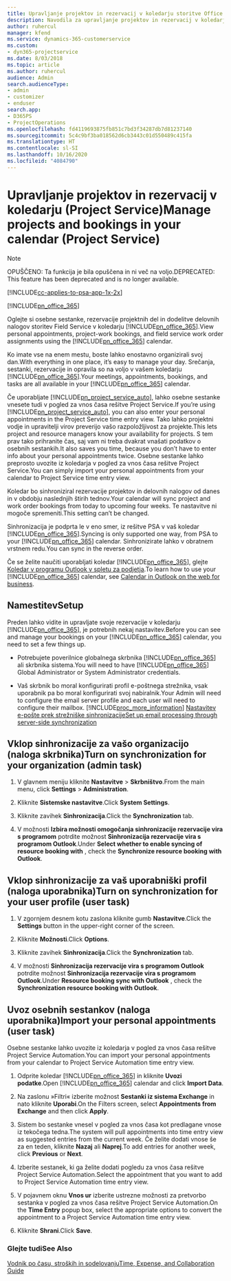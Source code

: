 ```yaml
---
title: Upravljanje projektov in rezervacij v koledarju storitve Office 365
description: Navodila za upravljanje projektov in rezervacij v koledarju storitve Office 365
author: ruhercul
manager: kfend
ms.service: dynamics-365-customerservice
ms.custom:
- dyn365-projectservice
ms.date: 8/03/2018
ms.topic: article
ms.author: ruhercul
audience: Admin
search.audienceType:
- admin
- customizer
- enduser
search.app:
- D365PS
- ProjectOperations
ms.openlocfilehash: fd4119693875fb851c7bd3f34287db7d81237140
ms.sourcegitcommit: 5c4c9bf3ba018562d6cb3443c01d550489c415fa
ms.translationtype: HT
ms.contentlocale: sl-SI
ms.lasthandoff: 10/16/2020
ms.locfileid: "4084790"
---
```

# <a name="manage-projects-and-bookings-in-your-calendar-project-service"></a><span data-ttu-id="5be3e-103">Upravljanje projektov in rezervacij v koledarju (Project Service)</span><span class="sxs-lookup"><span data-stu-id="5be3e-103">Manage projects and bookings in your calendar (Project Service)</span></span>

> [!Note]
> <span data-ttu-id="5be3e-104">OPUŠČENO: Ta funkcija je bila opuščena in ni več na voljo.</span><span class="sxs-lookup"><span data-stu-id="5be3e-104">DEPRECATED: This feature has been deprecated and is no longer available.</span></span>

[!INCLUDE[cc-applies-to-psa-app-1x-2x](../includes/cc-applies-to-psa-app-1x-2x.md)]

[!INCLUDE[pn_office_365](../includes/pn-office-365.md)] 

<span data-ttu-id="5be3e-105">Oglejte si osebne sestanke, rezervacije projektnih del in dodelitve delovnih nalogov storitev Field Service v koledarju [!INCLUDE[pn_office_365](../includes/pn-office-365.md)].</span><span class="sxs-lookup"><span data-stu-id="5be3e-105">View personal appointments, project-work bookings, and field service work order assignments using the [!INCLUDE[pn_office_365](../includes/pn-office-365.md)] calendar.</span></span>  
  
 <span data-ttu-id="5be3e-106">Ko imate vse na enem mestu, boste lahko enostavno organizirali svoj dan.</span><span class="sxs-lookup"><span data-stu-id="5be3e-106">With everything in one place, it’s easy to manage your day.</span></span> <span data-ttu-id="5be3e-107">Srečanja, sestanki, rezervacije in opravila so na voljo v vašem koledarju [!INCLUDE[pn_office_365](../includes/pn-office-365.md)].</span><span class="sxs-lookup"><span data-stu-id="5be3e-107">Your meetings, appointments, bookings, and tasks are all available in your [!INCLUDE[pn_office_365](../includes/pn-office-365.md)] calendar.</span></span>  
  
 <span data-ttu-id="5be3e-108">Če uporabljate [!INCLUDE[pn_project_service_auto](../includes/pn-project-service-auto.md)], lahko osebne sestanke vnesete tudi v pogled za vnos časa rešitve Project Service.</span><span class="sxs-lookup"><span data-stu-id="5be3e-108">If you’re using [!INCLUDE[pn_project_service_auto](../includes/pn-project-service-auto.md)], you can also enter your personal appointments in the Project Service time entry view.</span></span> <span data-ttu-id="5be3e-109">Tako lahko projektni vodje in upravitelji virov preverijo vašo razpoložljivost za projekte.</span><span class="sxs-lookup"><span data-stu-id="5be3e-109">This lets project and resource managers know your availability for projects.</span></span> <span data-ttu-id="5be3e-110">S tem prav tako prihranite čas, saj vam ni treba dvakrat vnašati podatkov o osebnih sestankih.</span><span class="sxs-lookup"><span data-stu-id="5be3e-110">It also saves you time, because you don’t have to enter info about your personal appointments twice.</span></span> <span data-ttu-id="5be3e-111">Osebne sestanke lahko preprosto uvozite iz koledarja v pogled za vnos časa rešitve Project Service.</span><span class="sxs-lookup"><span data-stu-id="5be3e-111">You can simply import your personal appointments from your calendar to Project Service time entry view.</span></span>  
  
 <span data-ttu-id="5be3e-112">Koledar bo sinhroniziral rezervacije projektov in delovnih nalogov od danes in v obdobju naslednjih štirih tednov.</span><span class="sxs-lookup"><span data-stu-id="5be3e-112">Your calendar will sync project and work order bookings from today to upcoming four weeks.</span></span> <span data-ttu-id="5be3e-113">Te nastavitve ni mogoče spremeniti.</span><span class="sxs-lookup"><span data-stu-id="5be3e-113">This setting can’t be changed.</span></span>  
  
 <span data-ttu-id="5be3e-114">Sinhronizacija je podprta le v eno smer, iz rešitve PSA v vaš koledar [!INCLUDE[pn_office_365](../includes/pn-office-365.md)].</span><span class="sxs-lookup"><span data-stu-id="5be3e-114">Syncing is only supported one way, from PSA to your [!INCLUDE[pn_office_365](../includes/pn-office-365.md)] calendar.</span></span> <span data-ttu-id="5be3e-115">Sinhronizirate lahko v obratnem vrstnem redu.</span><span class="sxs-lookup"><span data-stu-id="5be3e-115">You can sync in the reverse order.</span></span> 
  
 <span data-ttu-id="5be3e-116">Če se želite naučiti uporabljati koledar [!INCLUDE[pn_office_365](../includes/pn-office-365.md)], glejte [Koledar v programu Outlook v spletu za podjetja](https://support.office.com/article/Calendar-in-Outlook-on-the-web-for-business-5219c457-d1fe-4c2f-9032-1a816b88e936).</span><span class="sxs-lookup"><span data-stu-id="5be3e-116">To learn how to use your [!INCLUDE[pn_office_365](../includes/pn-office-365.md)] calendar, see [Calendar in Outlook on the web for business](https://support.office.com/article/Calendar-in-Outlook-on-the-web-for-business-5219c457-d1fe-4c2f-9032-1a816b88e936).</span></span>  
  
## <a name="setup"></a><span data-ttu-id="5be3e-117">Namestitev</span><span class="sxs-lookup"><span data-stu-id="5be3e-117">Setup</span></span>  
 <span data-ttu-id="5be3e-118">Preden lahko vidite in upravljate svoje rezervacije v koledarju [!INCLUDE[pn_office_365](../includes/pn-office-365.md)], je potrebnih nekaj nastavitev.</span><span class="sxs-lookup"><span data-stu-id="5be3e-118">Before you can see and manage your bookings on your [!INCLUDE[pn_office_365](../includes/pn-office-365.md)] calendar, you need to set a few things up.</span></span>  
  
- <span data-ttu-id="5be3e-119">Potrebujete poverilnice globalnega skrbnika [!INCLUDE[pn_office_365](../includes/pn-office-365.md)] ali skrbnika sistema.</span><span class="sxs-lookup"><span data-stu-id="5be3e-119">You will need to have [!INCLUDE[pn_office_365](../includes/pn-office-365.md)] Global Administrator or System Administrator credentials.</span></span>  
  
- <span data-ttu-id="5be3e-120">Vaš skrbnik bo moral konfigurirati profil e-poštnega strežnika, vsak uporabnik pa bo moral konfigurirati svoj nabiralnik.</span><span class="sxs-lookup"><span data-stu-id="5be3e-120">Your Admin will need to configure the email server profile and each user will need to configure their mailbox.</span></span> [!INCLUDE[proc_more_information](../includes/proc-more-information.md)] <span data-ttu-id="5be3e-121">[Nastavitev e-pošte prek strežniške sinhronizacije](https://docs.microsoft.com/dynamics365/customerengagement/on-premises/admin/set-up-server-side-synchronization-of-email-appointments-contacts-and-tasks)</span><span class="sxs-lookup"><span data-stu-id="5be3e-121">[Set up email processing through server-side synchronization](https://docs.microsoft.com/dynamics365/customerengagement/on-premises/admin/set-up-server-side-synchronization-of-email-appointments-contacts-and-tasks)</span></span>  
  
## <a name="turn-on-synchronization-for-your-organization-admin-task"></a><span data-ttu-id="5be3e-122">Vklop sinhronizacije za vašo organizacijo (naloga skrbnika)</span><span class="sxs-lookup"><span data-stu-id="5be3e-122">Turn on synchronization for your organization (admin task)</span></span>  
  
1.  <span data-ttu-id="5be3e-123">V glavnem meniju kliknite **Nastavitve** > **Skrbništvo**.</span><span class="sxs-lookup"><span data-stu-id="5be3e-123">From the main menu, click **Settings** > **Administration**.</span></span>  
  
2.  <span data-ttu-id="5be3e-124">Kliknite **Sistemske nastavitve**.</span><span class="sxs-lookup"><span data-stu-id="5be3e-124">Click **System Settings**.</span></span>  
  
3.  <span data-ttu-id="5be3e-125">Kliknite zavihek **Sinhronizacija**.</span><span class="sxs-lookup"><span data-stu-id="5be3e-125">Click the **Synchronization** tab.</span></span>  
  
4.  <span data-ttu-id="5be3e-126">V možnosti **Izbira možnosti omogočanja sinhronizacije rezervacije vira s programom** potrdite možnost **Sinhronizacija rezervacije vira s programom Outlook**.</span><span class="sxs-lookup"><span data-stu-id="5be3e-126">Under **Select whether to enable syncing of resource booking with** , check the **Synchronize resource booking with Outlook**.</span></span>  
  
## <a name="turn-on-synchronization-for-your-user-profile-user-task"></a><span data-ttu-id="5be3e-127">Vklop sinhronizacije za vaš uporabniški profil (naloga uporabnika)</span><span class="sxs-lookup"><span data-stu-id="5be3e-127">Turn on synchronization for your user profile (user task)</span></span>  
  
1.  <span data-ttu-id="5be3e-128">V zgornjem desnem kotu zaslona kliknite gumb **Nastavitve**.</span><span class="sxs-lookup"><span data-stu-id="5be3e-128">Click the **Settings** button in the upper-right corner of the screen.</span></span>  
  
2.  <span data-ttu-id="5be3e-129">Kliknite **Možnosti**.</span><span class="sxs-lookup"><span data-stu-id="5be3e-129">Click **Options**.</span></span>  
  
3.  <span data-ttu-id="5be3e-130">Kliknite zavihek **Sinhronizacija**.</span><span class="sxs-lookup"><span data-stu-id="5be3e-130">Click the **Synchronization** tab.</span></span>  
  
4.  <span data-ttu-id="5be3e-131">V možnosti **Sinhronizacija rezervacije vira s programom Outlook** potrdite možnost **Sinhronizacija rezervacije vira s programom Outlook**.</span><span class="sxs-lookup"><span data-stu-id="5be3e-131">Under **Resource booking sync with Outlook** , check the **Synchronization resource booking with Outlook**.</span></span>  
  
## <a name="import-your-personal-appointments-user-task"></a><span data-ttu-id="5be3e-132">Uvoz osebnih sestankov (naloga uporabnika)</span><span class="sxs-lookup"><span data-stu-id="5be3e-132">Import your personal appointments (user task)</span></span>  
 <span data-ttu-id="5be3e-133">Osebne sestanke lahko uvozite iz koledarja v pogled za vnos časa rešitve Project Service Automation.</span><span class="sxs-lookup"><span data-stu-id="5be3e-133">You can import your personal appointments from your calendar to Project Service Automation time entry view.</span></span>  
  
1. <span data-ttu-id="5be3e-134">Odprite koledar [!INCLUDE[pn_office_365](../includes/pn-office-365.md)] in kliknite **Uvozi podatke**.</span><span class="sxs-lookup"><span data-stu-id="5be3e-134">Open [!INCLUDE[pn_office_365](../includes/pn-office-365.md)] calendar and click **Import Data**.</span></span>  
  
2. <span data-ttu-id="5be3e-135">Na zaslonu »Filtri« izberite možnost **Sestanki iz sistema Exchange** in nato kliknite **Uporabi**.</span><span class="sxs-lookup"><span data-stu-id="5be3e-135">On the Filters screen, select **Appointments from Exchange** and then click **Apply**.</span></span>  
  
3. <span data-ttu-id="5be3e-136">Sistem bo sestanke vnesel v pogled za vnos časa kot predlagane vnose iz tekočega tedna.</span><span class="sxs-lookup"><span data-stu-id="5be3e-136">The system will pull appointments into time entry view as suggested entries from the current week.</span></span> <span data-ttu-id="5be3e-137">Če želite dodati vnose še za en teden, kliknite **Nazaj** ali **Naprej**.</span><span class="sxs-lookup"><span data-stu-id="5be3e-137">To add entries for another week, click **Previous** or **Next**.</span></span>  
  
4. <span data-ttu-id="5be3e-138">Izberite sestanek, ki ga želite dodati pogledu za vnos časa rešitve Project Service Automation.</span><span class="sxs-lookup"><span data-stu-id="5be3e-138">Select the appointment that you want to add to Project Service Automation time entry view.</span></span>  
  
5. <span data-ttu-id="5be3e-139">V pojavnem oknu **Vnos ur** izberite ustrezne možnosti za pretvorbo sestanka v pogled za vnos časa rešitve Project Service Automation.</span><span class="sxs-lookup"><span data-stu-id="5be3e-139">On the **Time Entry** popup box, select the appropriate options to convert the appointment to a Project Service Automation time entry view.</span></span>  
  
6. <span data-ttu-id="5be3e-140">Kliknite **Shrani**.</span><span class="sxs-lookup"><span data-stu-id="5be3e-140">Click **Save**.</span></span>  
  
### <a name="see-also"></a><span data-ttu-id="5be3e-141">Glejte tudi</span><span class="sxs-lookup"><span data-stu-id="5be3e-141">See Also</span></span>  
 [<span data-ttu-id="5be3e-142">Vodnik po času, stroških in sodelovanju</span><span class="sxs-lookup"><span data-stu-id="5be3e-142">Time, Expense, and Collaboration Guide</span></span>](../psa/time-expense-collaboration-guide.md)
